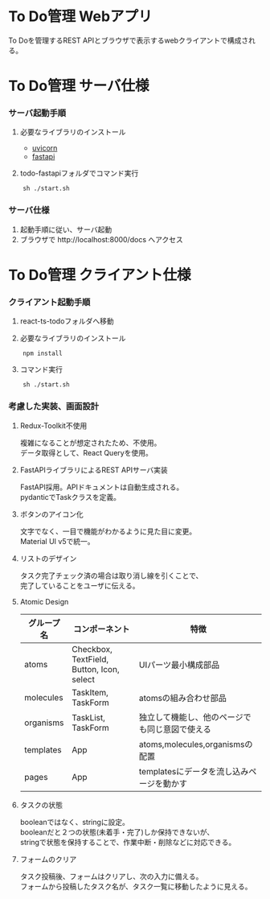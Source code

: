 # To Do管理 Webアプリ

To Doを管理するREST APIとブラウザで表示するwebクライアントで構成される。
# To Do管理 サーバ仕様

### サーバ起動手順

1. 必要なライブラリのインストール
    - [uvicorn](https://pypi.org/project/uvicorn/)
    - [fastapi](https://fastapi.tiangolo.com/ja/)

2. todo-fastapiフォルダでコマンド実行
```
    sh ./start.sh
```
### サーバ仕様

1. 起動手順に従い、サーバ起動
2. ブラウザで http://localhost:8000/docs へアクセス
# To Do管理 クライアント仕様

### クライアント起動手順

1. react-ts-todoフォルダへ移動  

2. 必要なライブラリのインストール
```
    npm install
```
3. コマンド実行
```
    sh ./start.sh
```

### 考慮した実装、画面設計

1. Redux-Toolkit不使用

    複雑になることが想定されたため、不使用。  
    データ取得として、React Queryを使用。

2. FastAPIライブラリによるREST APIサーバ実装

    FastAPI採用。APIドキュメントは自動生成される。  
    pydanticでTaskクラスを定義。

3. ボタンのアイコン化

    文字でなく、一目で機能がわかるように見た目に変更。  
    Material UI v5で統一。

4. リストのデザイン

    タスク完了チェック済の場合は取り消し線を引くことで、  
    完了していることをユーザに伝える。

5. Atomic Design

    |グループ名|コンポーネント|特徴|
    |---|---|---|
    |atoms|Checkbox, TextField, Button, Icon, select|UIパーツ最小構成部品|
    |molecules|TaskItem, TaskForm|atomsの組み合わせ部品|
    |organisms|TaskList, TaskForm|独立して機能し、他のページでも同じ意図で使える|
    |templates|App|atoms,molecules,organismsの配置|
    |pages|App|templatesにデータを流し込みページを動かす|

6. タスクの状態

    booleanではなく、stringに設定。  
    booleanだと２つの状態(未着手・完了)しか保持できないが、  
    stringで状態を保持することで、作業中断・削除などに対応できる。

7. フォームのクリア

    タスク投稿後、フォームはクリアし、次の入力に備える。  
    フォームから投稿したタスク名が、タスク一覧に移動したように見える。
